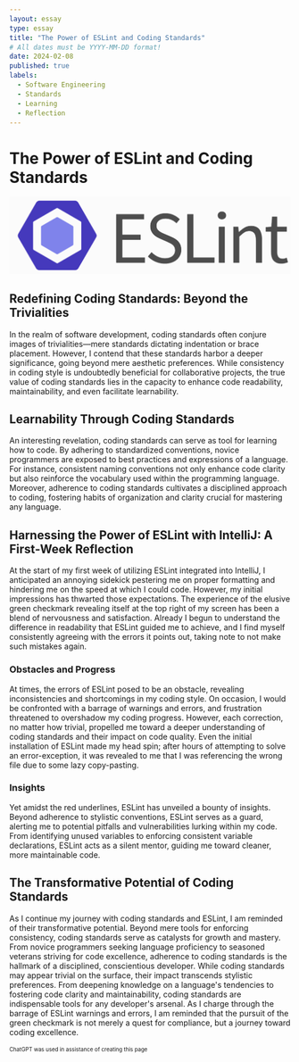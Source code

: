 ```yaml
---
layout: essay
type: essay
title: "The Power of ESLint and Coding Standards"
# All dates must be YYYY-MM-DD format!
date: 2024-02-08
published: true
labels:
  - Software Engineering
  - Standards
  - Learning
  - Reflection
---
```

# **The Power of ESLint and Coding Standards**
<div class="text-center p-4">
  <img width="700px" class="img-thumbnail" src="../img/CodingStandardsReflection/ESLint.png">
</div>

## **Redefining Coding Standards: Beyond the Trivialities**

In the realm of software development, coding standards often conjure images of trivialities—mere standards dictating indentation or brace placement. However, I contend that these standards harbor a deeper significance, going beyond mere aesthetic preferences. While consistency in coding style is undoubtedly beneficial for collaborative projects, the true value of coding standards lies in the capacity to enhance code readability, maintainability, and even facilitate learnability.

## **Learnability Through Coding Standards**

An interesting revelation, coding standards can serve as tool for learning how to code. By adhering to standardized conventions, novice programmers are exposed to best practices and expressions of a language. For instance, consistent naming conventions not only enhance code clarity but also reinforce the vocabulary used within the programming language. Moreover, adherence to coding standards cultivates a disciplined approach to coding, fostering habits of organization and clarity crucial for mastering any language.

## **Harnessing the Power of ESLint with IntelliJ: A First-Week Reflection**

At the start of my first week of utilizing ESLint integrated into IntelliJ, I anticipated an annoying sidekick pestering me on proper formatting and hindering me on the speed at which I could code. However, my initial impressions has thwarted those expectations. The experience of the elusive green checkmark revealing itself at the top right of my screen has been a blend of nervousness and satisfaction. Already I begun to understand the difference in readability that ESLint guided me to achieve, and I find myself consistently agreeing with the errors it points out, taking note to not make such mistakes again.

### **Obstacles and Progress**

At times, the errors of ESLint posed to be an obstacle, revealing inconsistencies and shortcomings in my coding style. On occasion, I would be confronted with a barrage of warnings and errors, and frustration threatened to overshadow my coding progress. However, each correction, no matter how trivial, propelled me toward a deeper understanding of coding standards and their impact on code quality. Even the initial installation of ESLint made my head spin; after hours of attempting to solve an error-exception, it was revealed to me that I was referencing the wrong file due to some lazy copy-pasting.

### **Insights**

Yet amidst the red underlines, ESLint has unveiled a bounty of insights. Beyond adherence to stylistic conventions, ESLint serves as a guard, alerting me to potential pitfalls and vulnerabilities lurking within my code. From identifying unused variables to enforcing consistent variable declarations, ESLint acts as a silent mentor, guiding me toward cleaner, more maintainable code.

## **The Transformative Potential of Coding Standards**

As I continue my journey with coding standards and ESLint, I am reminded of their transformative potential. Beyond mere tools for enforcing consistency, coding standards serve as catalysts for growth and mastery. From novice programmers seeking language proficiency to seasoned veterans striving for code excellence, adherence to coding standards is the hallmark of a disciplined, conscientious developer. While coding standards may appear trivial on the surface, their impact transcends stylistic preferences. From deepening knowledge on a language's tendencies to fostering code clarity and maintainability, coding standards are indispensable tools for any developer's arsenal. As I charge through the barrage of ESLint warnings and errors, I am reminded that the pursuit of the green checkmark is not merely a quest for compliance, but a journey toward coding excellence.

<sub><sup>ChatGPT was used in assistance of creating this page</sup></sub>
